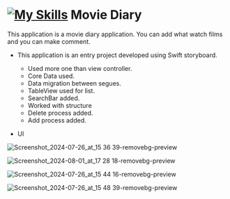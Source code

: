 # [![My Skills](https://skillicons.dev/icons?i=swift)](https://skillicons.dev) Movie Diary


This application is a movie diary application. You can add what watch films and you can make comment.
- This application is an entry project developed using Swift storyboard.
    - Used more one than view controller.
    - Core Data used.
    - Data migration between segues.
    - TableView used for list.
    - SearchBar added.
    - Worked with structure
    - Delete process added.
    - Add process added.

 - UI

![Screenshot_2024-07-26_at_15 36 39-removebg-preview](https://github.com/user-attachments/assets/dd208500-2a45-4354-8c68-940c8f49fbaa)

![Screenshot_2024-08-01_at_17 28 18-removebg-preview](https://github.com/user-attachments/assets/8f170e91-d857-4c4d-b03e-988875fc746d)

![Screenshot_2024-07-26_at_15 44 16-removebg-preview](https://github.com/user-attachments/assets/032b8b69-125e-44da-b5c1-9532e73cfc4b)

![Screenshot_2024-07-26_at_15 48 39-removebg-preview](https://github.com/user-attachments/assets/813bfaad-eeff-4c92-b32a-7fe99b9a3918)

